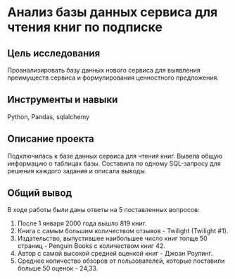 # Анализ базы данных сервиса для чтения книг по подписке

## Цель исследования
Проанализировать базу данных нового сервиса для выявления преимуществ сервиса и формулирования ценностного предложения.

## Инструменты и навыки
Python, Pandas, sqlalchemy

## Описание проекта
Подключилась к базе данных сервиса для чтения книг.
Вывела общую информацию о таблицах базы.
Составила по одному SQL-запросу для решения каждого задания и описала выводы.

## Общий вывод

В ходе работы были даны ответы на 5 поставленных вопросов:

1. После 1 января 2000 года вышло 819 книг.
2. Книга с самым большим количеством отзывов - Twilight (Twilight #1).
3. Издательство, выпустившее наибольшее число книг толще 50 страниц - Penguin Books с количеством книг 42.
4. Автор с самой высокой средней оценкой книг - Джоан Роулинг.
5. Среднее количество обзоров от пользователей, которые поставили больше 50 оценок - 24,33.
